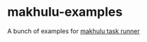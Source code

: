 # makhulu-examples
A bunch of examples for [makhulu task runner](https://github.com/mgenware/makhulu)
